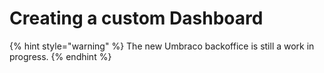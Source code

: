 # Creating a custom Dashboard

{% hint style="warning" %}
The new Umbraco backoffice is still a work in progress.
{% endhint %}

